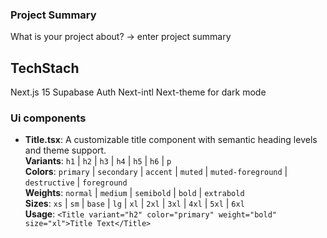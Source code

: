 ### Project Summary 
What is your project about?
-> enter project summary

## TechStach
Next.js 15
Supabase Auth
Next-intl
Next-theme for dark mode 
###

### Ui components
- **Title.tsx**: A customizable title component with semantic heading levels and theme support.  
  **Variants**: `h1` | `h2` | `h3` | `h4` | `h5` | `h6` | `p`  
  **Colors**: `primary` | `secondary` | `accent` | `muted` | `muted-foreground` | `destructive` | `foreground`  
  **Weights**: `normal` | `medium` | `semibold` | `bold` | `extrabold`  
  **Sizes**: `xs` | `sm` | `base` | `lg` | `xl` | `2xl` | `3xl` | `4xl` | `5xl` | `6xl`  
  **Usage**: `<Title variant="h2" color="primary" weight="bold" size="xl">Title Text</Title>`